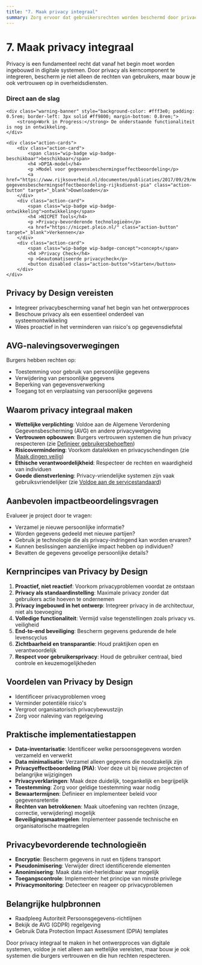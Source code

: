 ```yaml
---
title: "7. Maak privacy integraal"
summary: Zorg ervoor dat gebruikersrechten worden beschermd door privacy te integreren als een essentieel onderdeel van je systeem.
---
```


# 7. Maak privacy integraal

Privacy is een fundamenteel recht dat vanaf het begin moet worden ingebouwd in digitale systemen. Door privacy als kerncomponent te integreren, bescherm je niet alleen de rechten van gebruikers, maar bouw je ook vertrouwen op in overheidsdiensten.

<div class="direct-aan-de-slag">
    <h3>Direct aan de slag</h3>

    <div class="warning-banner" style="background-color: #fff3e0; padding: 0.5rem; border-left: 3px solid #ff9800; margin-bottom: 0.8rem;">
        <strong>Work in Progress:</strong> De onderstaande functionaliteit is nog in ontwikkeling.
    </div>

    <div class="action-cards">
        <div class="action-card">
            <span class="wip-badge wip-badge-beschikbaar">beschikbaar</span>
            <h4 >DPIA-model</h4>
            <p >Model voor gegevensbeschermingseffectbeoordeling</p>
            <a href="https://www.rijksoverheid.nl/documenten/publicaties/2017/09/29/model-gegevensbeschermingseffectbeoordeling-rijksdienst-pia" class="action-button" target="_blank">Downloaden</a>
        </div>
        <div class="action-card">
            <span class="wip-badge wip-badge-ontwikkeling">ontwikkeling</span>
            <h4 >NICPET Tools</h4>
            <p >Privacy-bevorderende technologieën</p>
            <a href="https://nicpet.pleio.nl/" class="action-button" target="_blank">Verkennen</a>
        </div>
        <div class="action-card">
            <span class="wip-badge wip-badge-concept">concept</span>
            <h4 >Privacy Check</h4>
            <p >Geautomatiseerde privacycheck</p>
            <button disabled class="action-button">Starten</button>
        </div>
    </div>
</div>

## Privacy by Design vereisten

- Integreer privacybescherming vanaf het begin van het ontwerpproces
- Beschouw privacy als een essentieel onderdeel van systeemontwikkeling
- Wees proactief in het verminderen van risico's op gegevensdiefstal

## AVG-nalevingsoverwegingen

Burgers hebben rechten op:
- Toestemming voor gebruik van persoonlijke gegevens
- Verwijdering van persoonlijke gegevens
- Beperking van gegevensverwerking
- Toegang tot en verplaatsing van persoonlijke gegevens

## Waarom privacy integraal maken

- **Wettelijke verplichting**: Voldoe aan de Algemene Verordening Gegevensbescherming (AVG) en andere privacywetgeving
- **Vertrouwen opbouwen**: Burgers vertrouwen systemen die hun privacy respecteren (zie [Definieer gebruikersbehoeften](../gebruikersbehoeften/index.md))
- **Risicovermindering**: Voorkom datalekken en privacyschendingen (zie [Maak dingen veilig](../veiligheid/index.md))
- **Ethische verantwoordelijkheid**: Respecteer de rechten en waardigheid van individuen
- **Goede dienstverlening**: Privacy-vriendelijke systemen zijn vaak gebruiksvriendelijker (zie [Voldoe aan de servicestandaard](../servicestandaard/index.md))

## Aanbevolen impactbeoordelingsvragen

Evalueer je project door te vragen:
- Verzamel je nieuwe persoonlijke informatie?
- Worden gegevens gedeeld met nieuwe partijen?
- Gebruik je technologie die als privacy-indringend kan worden ervaren?
- Kunnen beslissingen aanzienlijke impact hebben op individuen?
- Bevatten de gegevens gevoelige persoonlijke details?

## Kernprincipes van Privacy by Design

1. **Proactief, niet reactief**: Voorkom privacyproblemen voordat ze ontstaan
2. **Privacy als standaardinstelling**: Maximale privacy zonder dat gebruikers actie hoeven te ondernemen
3. **Privacy ingebouwd in het ontwerp**: Integreer privacy in de architectuur, niet als toevoeging
4. **Volledige functionaliteit**: Vermijd valse tegenstellingen zoals privacy vs. veiligheid
5. **End-to-end beveiliging**: Bescherm gegevens gedurende de hele levenscyclus
6. **Zichtbaarheid en transparantie**: Houd praktijken open en verantwoordelijk
7. **Respect voor gebruikersprivacy**: Houd de gebruiker centraal, bied controle en keuzemogelijkheden

## Voordelen van Privacy by Design

- Identificeer privacyproblemen vroeg
- Verminder potentiële risico's
- Vergroot organisatorisch privacybewustzijn
- Zorg voor naleving van regelgeving

## Praktische implementatiestappen

- **Data-inventarisatie**: Identificeer welke persoonsgegevens worden verzameld en verwerkt
- **Data minimalisatie**: Verzamel alleen gegevens die noodzakelijk zijn
- **Privacyeffectbeoordeling (PIA)**: Voer deze uit bij nieuwe projecten of belangrijke wijzigingen
- **Privacyverklaringen**: Maak deze duidelijk, toegankelijk en begrijpelijk
- **Toestemming**: Zorg voor geldige toestemming waar nodig
- **Bewaartermijnen**: Definieer en implementeer beleid voor gegevensretentie
- **Rechten van betrokkenen**: Maak uitoefening van rechten (inzage, correctie, verwijdering) mogelijk
- **Beveiligingsmaatregelen**: Implementeer passende technische en organisatorische maatregelen

## Privacybevorderende technologieën

- **Encryptie**: Bescherm gegevens in rust en tijdens transport
- **Pseudonimisering**: Verwijder direct identificerende elementen
- **Anonimisering**: Maak data niet-herleidbaar waar mogelijk
- **Toegangscontrole**: Implementeer het principe van minste privilege
- **Privacymonitoring**: Detecteer en reageer op privacyproblemen

## Belangrijke hulpbronnen

- Raadpleeg Autoriteit Persoonsgegevens-richtlijnen
- Bekijk de AVG (GDPR) regelgeving
- Gebruik Data Protection Impact Assessment (DPIA) templates

Door privacy integraal te maken in het ontwerpproces van digitale systemen, voldoe je niet alleen aan wettelijke vereisten, maar bouw je ook systemen die burgers vertrouwen en die hun rechten respecteren.
